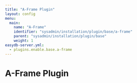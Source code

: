 ```yaml
---
title: "A-Frame Plugin"
layout: config
menu:
  main:
    name: "A-Frame"
    identifier: "sysadmin/installation/plugin/base/a-frame"
    parent: "sysadmin/installation/plugin/base"
    weight: 1
easydb-server.yml:
  - plugins.enable.base.a-frame
---
```

# A-Frame Plugin